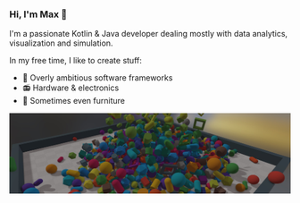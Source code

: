 ### Hi, I'm Max 👋

I'm a passionate Kotlin & Java developer dealing mostly with data analytics, visualization and simulation.

In my free time, I like to create stuff:
- :steam_locomotive: Overly ambitious software frameworks
- :radio: Hardware & electronics
- :hammer: Sometimes even furniture

[![kool physics](banner.jpg)](https://kool-engine.github.io/live/demos/?demo=physics)
